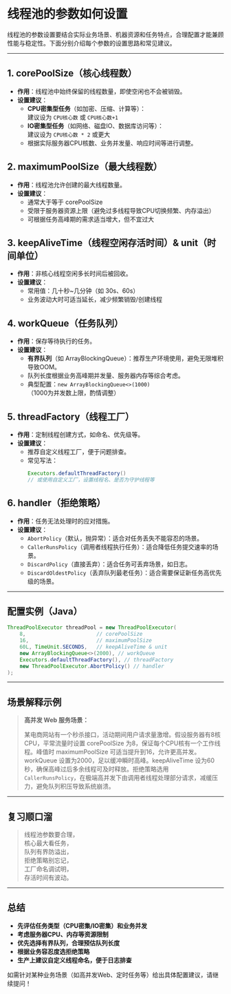 # 线程池的参数如何设置

线程池的参数设置要结合实际业务场景、机器资源和任务特点，合理配置才能兼顾性能与稳定性。下面分别介绍每个参数的设置思路和常见建议。

---

## 1. corePoolSize（核心线程数）

- **作用**：线程池中始终保留的线程数量，即使空闲也不会被销毁。
- **设置建议**：
  - **CPU密集型任务**（如加密、压缩、计算等）：  
    建议设为 `CPU核心数` 或 `CPU核心数+1`
  - **IO密集型任务**（如网络、磁盘IO、数据库访问等）：  
    建议设为 `CPU核心数 * 2` 或更大
  - 根据实际服务器CPU核数、业务并发量、响应时间等进行调整。

## 2. maximumPoolSize（最大线程数）

- **作用**：线程池允许创建的最大线程数量。
- **设置建议**：
  - 通常大于等于 corePoolSize
  - 受限于服务器资源上限（避免过多线程导致CPU切换频繁、内存溢出）
  - 可根据任务高峰期的需求适当增大，但不宜过大

## 3. keepAliveTime（线程空闲存活时间）& unit（时间单位）

- **作用**：非核心线程空闲多长时间后被回收。
- **设置建议**：
  - 常用值：几十秒~几分钟（如 30s、60s）
  - 业务波动大时可适当延长，减少频繁销毁/创建线程

## 4. workQueue（任务队列）

- **作用**：保存等待执行的任务。
- **设置建议**：
  - **有界队列**（如 ArrayBlockingQueue）：推荐生产环境使用，避免无限堆积导致OOM。
  - 队列长度根据业务高峰期并发量、服务器内存等综合考虑。
  - 典型配置：`new ArrayBlockingQueue<>(1000)`  
    （1000为并发数上限，酌情调整）

## 5. threadFactory（线程工厂）

- **作用**：定制线程创建方式，如命名、优先级等。
- **设置建议**：
  - 推荐自定义线程工厂，便于问题排查。
  - 常见写法：
    ```java
    Executors.defaultThreadFactory()
    // 或使用自定义工厂，设置线程名、是否为守护线程等
    ```

## 6. handler（拒绝策略）

- **作用**：任务无法处理时的应对措施。
- **设置建议**：
  - `AbortPolicy`（默认，抛异常）：适合对任务丢失不能容忍的场景。
  - `CallerRunsPolicy`（调用者线程执行任务）：适合降低任务提交速率的场景。
  - `DiscardPolicy`（直接丢弃）：适合任务可丢弃场景，如日志。
  - `DiscardOldestPolicy`（丢弃队列最老任务）：适合需要保证新任务高优先级的场景。

---

## 配置实例（Java）

```java
ThreadPoolExecutor threadPool = new ThreadPoolExecutor(
    8,                       // corePoolSize
    16,                      // maximumPoolSize
    60L, TimeUnit.SECONDS,   // keepAliveTime & unit
    new ArrayBlockingQueue<>(2000), // workQueue
    Executors.defaultThreadFactory(), // threadFactory
    new ThreadPoolExecutor.AbortPolicy() // handler
);
```

---

## 场景解释示例

> **高并发 Web 服务场景：**
>
> 某电商网站有一个秒杀接口，活动期间用户请求量激增。假设服务器有8核CPU，平常流量时设置 corePoolSize 为8，保证每个CPU核有一个工作线程。峰值时 maximumPoolSize 可适当提升到16，允许更高并发。workQueue 设置为2000，足以缓冲瞬时高峰。keepAliveTime 设为60秒，确保高峰过后多余线程可及时释放。拒绝策略选用 `CallerRunsPolicy`，在极端高并发下由调用者线程处理部分请求，减缓压力，避免队列积压导致系统崩溃。

---

## 复习顺口溜

> 线程池参数要合理，  
> 核心最大看任务，  
> 队列有界防溢出，  
> 拒绝策略别忘记，  
> 工厂命名调试明，  
> 存活时间有波动。

---

## 总结

- **先评估任务类型（CPU密集/IO密集）和业务并发**
- **考虑服务器CPU、内存等资源限制**
- **优先选择有界队列，合理预估队列长度**
- **根据业务容忍度选拒绝策略**
- **生产上建议自定义线程命名，便于日志排查**

如需针对某种业务场景（如高并发Web、定时任务等）给出具体配置建议，请继续提问！